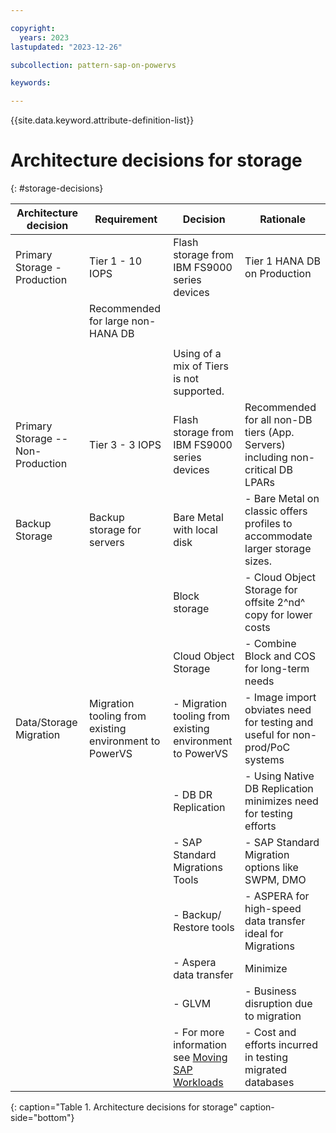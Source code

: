 ```yaml
---

copyright:
  years: 2023
lastupdated: "2023-12-26"

subcollection: pattern-sap-on-powervs

keywords:

---
```


{{site.data.keyword.attribute-definition-list}}

# Architecture decisions for storage
{: #storage-decisions}

| **Architecture decision**         | **Requirement**                                        | **Decision**                                                                                                                                             | **Rationale**      |
|-|-|-|-|
| Primary Storage - Production      | Tier 1 - 10 IOPS                                       | Flash storage from IBM FS9000 series devices                                                                                                             | Tier 1 HANA DB on Production                                                    |                                                                                 |                    |
|                                   | Recommended for large non-HANA DB
|                                   |                                                        |                                                                                                                                                         | | Maximize performance and optimize costs for peak IOPS workload.                 |
|                                   |                                                        |Using of a mix of Tiers is not supported.                                       |                    |
| Primary Storage -- Non-Production | Tier 3 - 3 IOPS                                        | Flash storage from IBM FS9000 series devices                                                                                                             | Recommended for all non-DB tiers (App. Servers) including non-critical DB LPARs |                    |
| Backup Storage                    | Backup storage for servers                             | Bare Metal with local disk                                                                                                                               | -   Bare Metal on classic offers profiles to accommodate larger storage sizes.
|                                   |                                                        | Block storage                                                                                                                                            | -   Cloud Object Storage for offsite 2^nd^ copy for lower costs                 |
|                                   |                                                        | Cloud Object Storage                                                                                                                                     | -   Combine Block and COS for long-term needs                                   |                    |
| Data/Storage Migration            | Migration tooling from existing environment to PowerVS | -   Migration tooling from existing environment to PowerVS                                                                                               | -   Image import obviates need for testing and useful for non-prod/PoC systems
|                                   |                                                        | -   DB DR Replication                                                                                                                                    | -   Using Native DB Replication minimizes need for testing efforts
|                                   |                                                        | -   SAP Standard Migrations Tools                                                                                                                        | -   SAP Standard Migration options like SWPM, DMO
|                                   |                                                        | -   Backup/ Restore tools                                                                                                                                | -   ASPERA for high-speed data transfer ideal for Migrations
|                                   |                                                        | -   Aspera data transfer                                                                                                                                 | Minimize
|                                   |                                                        | -   GLVM                                                                                                                                                 | -   Business disruption due to migration
|                                   |                                                        | -   For more information see [Moving SAP Workloads](https://cloud.ibm.com/docs/sap?topic=sap-faq-moving-sap-workloads#faq-moving-sap-workloads-overview) | -   Cost and efforts incurred in testing migrated databases                     |                    |
{: caption="Table 1. Architecture decisions for storage" caption-side="bottom"}
